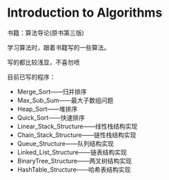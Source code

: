 # Introduction to Algorithms

书籍：算法导论(原书第三版)

学习算法时，跟着书籍写的一些算法。

写的都比较浅显，不喜勿喷

目前已写的程序：

- Merge_Sort——归并排序
- Max_Sub_Sum——最大子数组问题
- Heap_Sort——堆排序
- Quick_Sort——快速排序
- Linear_Stack_Structure——线性栈结构实现
- Chain_Stack_Structure——链性栈结构实现
- Queue_Structure——队列结构实现
- Linked_List_Structure——链表结构实现
- BinaryTree_Structure——两叉树结构实现
- HashTable_Structure——哈希表结构实现